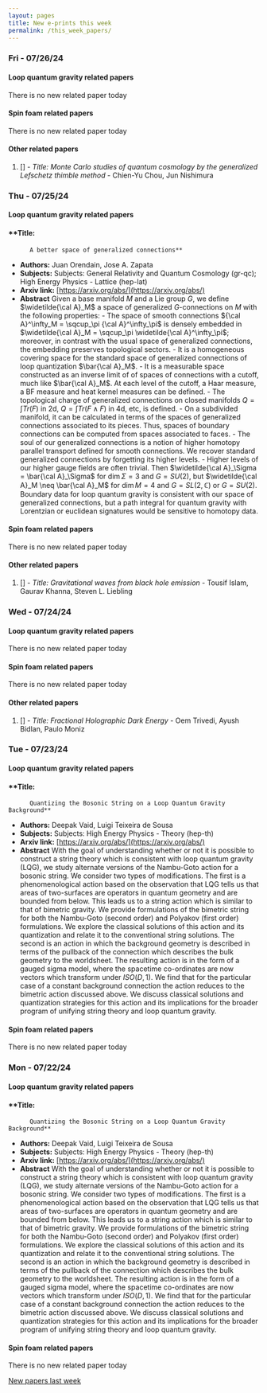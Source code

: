 ```yaml
---
layout: pages
title: New e-prints this week
permalink: /this_week_papers/
---
```




### Fri - 07/26/24

#### Loop quantum gravity related papers

There is no new related paper today 

#### Spin foam related papers

There is no new related paper today 



#### Other related papers

1. [[]](https://arxiv.org/abs/) - *Title:
          Monte Carlo studies of quantum cosmology by the generalized Lefschetz thimble method* - Chien-Yu Chou, Jun Nishimura



### Thu - 07/25/24

#### Loop quantum gravity related papers

#### **Title:
          A better space of generalized connections**
 - **Authors:** Juan Orendain, Jose A. Zapata
 - **Subjects:** Subjects:
General Relativity and Quantum Cosmology (gr-qc); High Energy Physics - Lattice (hep-lat)
 - **Arxiv link:** [https://arxiv.org/abs/](https://arxiv.org/abs/)
 - **Abstract**
 Given a base manifold $M$ and a Lie group $G$, we define $\widetilde{\cal A}_M$ a space of generalized $G$-connections on $M$ with the following properties: - The space of smooth connections ${\cal A}^\infty_M = \sqcup_\pi {\cal A}^\infty_\pi$ is densely embedded in $\widetilde{\cal A}_M = \sqcup_\pi \widetilde{\cal A}^\infty_\pi$; moreover, in contrast with the usual space of generalized connections, the embedding preserves topological sectors. - It is a homogeneous covering space for the standard space of generalized connections of loop quantization $\bar{\cal A}_M$. - It is a measurable space constructed as an inverse limit of of spaces of connections with a cutoff, much like $\bar{\cal A}_M$. At each level of the cutoff, a Haar measure, a BF measure and heat kernel measures can be defined. - The topological charge of generalized connections on closed manifolds $Q= \int Tr(F)$ in 2d, $Q= \int Tr(F \wedge F)$ in 4d, etc, is defined. - On a subdivided manifold, it can be calculated in terms of the spaces of generalized connections associated to its pieces. Thus, spaces of boundary connections can be computed from spaces associated to faces. - The soul of our generalized connections is a notion of higher homotopy parallel transport defined for smooth connections. We recover standard generalized connections by forgetting its higher levels. - Higher levels of our higher gauge fields are often trivial. Then $\widetilde{\cal A}_\Sigma = \bar{\cal A}_\Sigma$ for $\dim \Sigma = 3$ and $G=SU(2)$, but $\widetilde{\cal A}_M \neq \bar{\cal A}_M$ for $\dim M = 4$ and $G=SL(2, {\mathbb C})$ or $G=SU(2)$. Boundary data for loop quantum gravity is consistent with our space of generalized connections, but a path integral for quantum gravity with Lorentzian or euclidean signatures would be sensitive to homotopy data. 

#### Spin foam related papers

There is no new related paper today 



#### Other related papers

1. [[]](https://arxiv.org/abs/) - *Title:
          Gravitational waves from black hole emission* - Tousif Islam, Gaurav Khanna, Steven L. Liebling



### Wed - 07/24/24

#### Loop quantum gravity related papers

There is no new related paper today 

#### Spin foam related papers

There is no new related paper today 



#### Other related papers

1. [[]](https://arxiv.org/abs/) - *Title:
          Fractional Holographic Dark Energy* - Oem Trivedi, Ayush Bidlan, Paulo Moniz



### Tue - 07/23/24

#### Loop quantum gravity related papers

#### **Title:
          Quantizing the Bosonic String on a Loop Quantum Gravity Background**
 - **Authors:** Deepak Vaid, Luigi Teixeira de Sousa
 - **Subjects:** Subjects:
High Energy Physics - Theory (hep-th)
 - **Arxiv link:** [https://arxiv.org/abs/](https://arxiv.org/abs/)
 - **Abstract**
 With the goal of understanding whether or not it is possible to construct a string theory which is consistent with loop quantum gravity (LQG), we study alternate versions of the Nambu-Goto action for a bosonic string. We consider two types of modifications. The first is a phenomenological action based on the observation that LQG tells us that areas of two-surfaces are operators in quantum geometry and are bounded from below. This leads us to a string action which is similar to that of bimetric gravity. We provide formulations of the bimetric string for both the Nambu-Goto (second order) and Polyakov (first order) formulations. We explore the classical solutions of this action and its quantization and relate it to the conventional string solutions. The second is an action in which the background geometry is described in terms of the pullback of the connection which describes the bulk geometry to the worldsheet. The resulting action is in the form of a gauged sigma model, where the spacetime co-ordinates are now vectors which transform under $ISO(D,1)$. We find that for the particular case of a constant background connection the action reduces to the bimetric action discussed above. We discuss classical solutions and quantization strategies for this action and its implications for the broader program of unifying string theory and loop quantum gravity. 

#### Spin foam related papers

There is no new related paper today 

### Mon - 07/22/24

#### Loop quantum gravity related papers

#### **Title:
          Quantizing the Bosonic String on a Loop Quantum Gravity Background**
 - **Authors:** Deepak Vaid, Luigi Teixeira de Sousa
 - **Subjects:** Subjects:
High Energy Physics - Theory (hep-th)
 - **Arxiv link:** [https://arxiv.org/abs/](https://arxiv.org/abs/)
 - **Abstract**
 With the goal of understanding whether or not it is possible to construct a string theory which is consistent with loop quantum gravity (LQG), we study alternate versions of the Nambu-Goto action for a bosonic string. We consider two types of modifications. The first is a phenomenological action based on the observation that LQG tells us that areas of two-surfaces are operators in quantum geometry and are bounded from below. This leads us to a string action which is similar to that of bimetric gravity. We provide formulations of the bimetric string for both the Nambu-Goto (second order) and Polyakov (first order) formulations. We explore the classical solutions of this action and its quantization and relate it to the conventional string solutions. The second is an action in which the background geometry is described in terms of the pullback of the connection which describes the bulk geometry to the worldsheet. The resulting action is in the form of a gauged sigma model, where the spacetime co-ordinates are now vectors which transform under $ISO(D,1)$. We find that for the particular case of a constant background connection the action reduces to the bimetric action discussed above. We discuss classical solutions and quantization strategies for this action and its implications for the broader program of unifying string theory and loop quantum gravity. 

#### Spin foam related papers

There is no new related paper today 




[New papers last week]({{site.url}}/archived/weekly/pre-prints/2024/07/22/archived_weekly_papers.html)